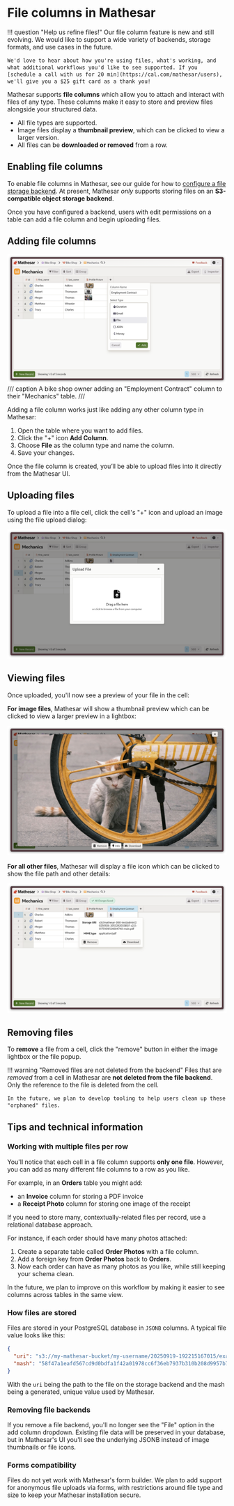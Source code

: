 # File columns in Mathesar

!!! question "Help us refine files!"
    Our file column feature is new and still evolving. We would like to support a wide variety of backends, storage formats, and use cases in the future.
	
	We'd love to hear about how you're using files, what's working, and what additional workflows you'd like to see supported. If you [schedule a call with us for 20 min](https://cal.com/mathesar/users), we'll give you a $25 gift card as a thank you!

Mathesar supports **file columns** which allow you to attach and interact with files of any type. These columns make it easy to store and preview files alongside your structured data.

- All file types are supported.
- Image files display a **thumbnail preview**, which can be clicked to view a larger version.
- All files can be **downloaded or removed** from a row.

## Enabling file columns

To enable file columns in Mathesar, see our guide for how to [configure a file storage backend](../administration/file-backend-config.md). At present, Mathesar _only_ supports storing files on an **S3-compatible object storage backend**.

Once you have configured a backend, users with edit permissions on a table can add a file column and begin uploading files.

## Adding file columns

![Adding a "Employment Contract" file column to a "Mechanics" table](../assets/images/files/add-column.png)
/// caption
A bike shop owner adding an "Employment Contract" column to their "Mechanics" table.
///

Adding a file column works just like adding any other column type in Mathesar:

1. Open the table where you want to add files.
2. Click the "+" icon **Add Column**.
3. Choose **File** as the column type and name the column.
4. Save your changes.

Once the file column is created, you’ll be able to upload files into it directly from the Mathesar UI.

## Uploading files

To upload a file into a file cell, click the cell's "+" icon and upload an image using the file upload dialog:

![Mathesar's file upload dialog](../assets/images/files/upload-dialog.png)

## Viewing files

Once uploaded, you'll now see a preview of your file in the cell:

**For image files**, Mathesar will show a thumbnail preview which can be clicked to view a larger preview in a lightbox:

![alt text](../assets/images/files/image-lightbox.png)

**For all other files**, Mathesar will display a file icon which can be clicked to show the file path and other details:

![alt text](../assets/images/files/non-image-popup.png)

## Removing files

To **remove** a file from a cell, click the "remove" button in either the image lightbox or the file popup.

!!! warning "Removed files are not deleted from the backend"
    Files that are _removed_ from a cell in Mathesar are **not deleted from the file backend**. Only the reference to the file is deleted from the cell.

    In the future, we plan to develop tooling to help users clean up these "orphaned" files.

## Tips and technical information

### Working with multiple files per row

You'll notice that each cell in a file column supports **only one file**. However, you can add as many different file columns to a row as you like.

For example, in an **Orders** table you might add:

- an **Invoice** column for storing a PDF invoice
- a **Receipt Photo** column for storing one image of the receipt

If you need to store many, contextually-related files per record, use a relational database approach.

For instance, if each order should have many photos attached:

1. Create a separate table called **Order Photos** with a file column.
2. Add a foreign key from **Order Photos** back to **Orders**.
3. Now each order can have as many photos as you like, while still keeping your schema clean.

In the future, we plan to improve on this workflow by making it easier to see columns across tables in the same view.

### How files are stored

Files are stored in your PostgreSQL database in `JSONB` columns. A typical file value looks like this:

```json
{
  "uri": "s3://my-mathesar-bucket/my-username/20250919-192215167015/example.csv",
  "mash": "58f47a1eafd567cd9d0bdfa1f42a01978cc6f36eb7937b310b208d9957b7ee8b"
}
```

With the `uri` being the path to the file on the storage backend and the mash being a generated, unique value used by Mathesar.

### Removing file backends

If you remove a file backend, you'll no longer see the "File" option in the add column dropdown. Existing file data will be preserved in your database, but in Mathesar's UI you'll see the underlying JSONB instead of image thumbnails or file icons.

### Forms compatibility

Files do not yet work with Mathesar's form builder. We plan to add support for anonymous file uploads via forms, with restrictions around file type and size to keep your Mathesar installation secure.
